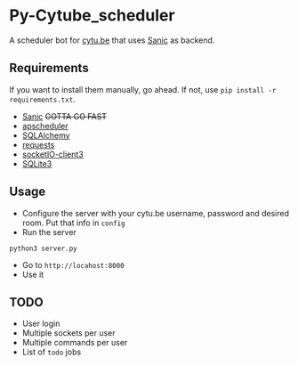 # Py-Cytube_scheduler
A scheduler bot for [cytu.be](https://cytu.be) that uses [Sanic](https://github.com/channelcat/sanic) as backend.

## Requirements
If you want to install them manually, go ahead. If not, use `pip install -r requirements.txt`.
- [Sanic](https://github.com/channelcat/sanic) ~~GOTTA GO FAST~~
- [apscheduler](https://pypi.python.org/pypi/APScheduler)
- [SQLAlchemy](https://www.sqlalchemy.org/)
- [requests](http://docs.python-requests.org/en/master/)
- [socketIO-client3](https://pypi.python.org/pypi/socketIO-client3)
- [SQLite3](https://www.sqlite.org/)

## Usage
- Configure the server with your cytu.be username, password and desired room. Put that info in `config`
- Run the server
```
python3 server.py
```
- Go to `http://locahost:8000`
- Use it

## TODO
- User login
- Multiple sockets per user
- Multiple commands per user
- List of `todo` jobs
